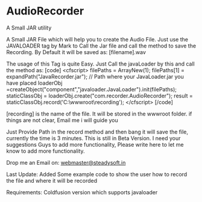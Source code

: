 # AudioRecorder
A Small JAR utility


A Small JAR File which will help you to create the Audio File. Just use the JAVALOADER tag by Mark to Call the Jar file and call the method to save the Recording. By Default it will be saved as: [filename].wav

The usage of this Tag is quite Easy. Just Call the javaLoader by this and call the method as:
[code]
&lt;cfscript&gt;
filePaths = ArrayNew(1);
filePaths[1] = expandPath(&quot;JavaRecorder.jar&quot;); // Path where your JavaLoader.jar you have placed
loaderObj =createObject(&quot;component&quot;,&quot;javaloader.JavaLoader&quot;).init(filePaths);
staticClassObj = loaderObj.create(&quot;com.recorder.AudioRecorder&quot;); 
   result = staticClassObj.record('C:\wwwroot\recording'); 
&lt;/cfscript&gt;
[/code]

[recording] is the name of the file. It will be stored in the wwwroot folder. if things are not clear, Email me i will guide you 

Just Provide Path in the record method and then bang it will save the file, currently the time is 3 minutes. This is still in Beta Version. I need your suggestions Guys to add more functionality, Please write here to let me know to add more functionality.

Drop me an Email on: webmaster@steadysoft.in 

Last Update:
Added Some example code to show the user how to record the file and where it will be recorded

Requirements:
Coldfusion version which supports javaloader
